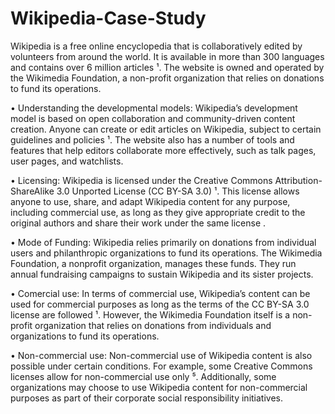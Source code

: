 # Wikipedia-Case-Study
Wikipedia is a free online encyclopedia that is collaboratively edited by volunteers from around the world. It is available in more than 300 languages and contains over 6 million articles ¹. The website is owned and operated by the Wikimedia Foundation, a non-profit organization that relies on donations to fund its operations.

•	Understanding the developmental models:
Wikipedia’s development model is based on open collaboration and community-driven content creation. Anyone can create or edit articles on Wikipedia, subject to certain guidelines and policies ¹. The website also has a number of tools and features that help editors collaborate more effectively, such as talk pages, user pages, and watchlists.

•	Licensing:
Wikipedia is licensed under the Creative Commons Attribution-ShareAlike 3.0 Unported License (CC BY-SA 3.0) ¹. This license allows anyone to use, share, and adapt Wikipedia content for any purpose, including commercial use, as long as they give appropriate credit to the original authors and share their work under the same license .

•	Mode of Funding:
 Wikipedia relies primarily on donations from individual users and philanthropic organizations to fund its operations. The Wikimedia Foundation, a nonprofit organization, manages these funds. They run annual fundraising campaigns to sustain Wikipedia and its sister projects.

•	Comercial use:
In terms of commercial use, Wikipedia’s content can be used for commercial purposes as long as the terms of the CC BY-SA 3.0 license are followed ¹. However, the Wikimedia Foundation itself is a non-profit organization that relies on donations from individuals and organizations to fund its operations.

•	Non-commercial use:
Non-commercial use of Wikipedia content is also possible under certain conditions. For example, some Creative Commons licenses allow for non-commercial use only ⁵. Additionally, some organizations may choose to use Wikipedia content for non-commercial purposes as part of their corporate social responsibility initiatives.



